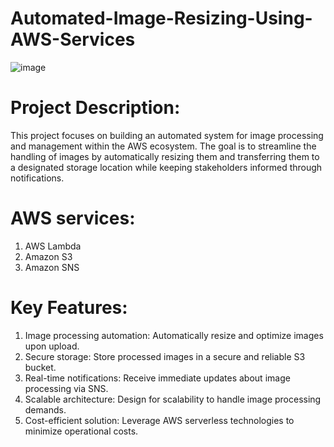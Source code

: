 # Automated-Image-Resizing-Using-AWS-Services

![image](https://github.com/EKechei/Automated-Image-Resizing-Using-AWS-Services/assets/128794751/e3125421-c579-4a2b-9524-2e0a26c351ab)



# Project Description:
This project focuses on building an automated system for image processing and management within the AWS ecosystem. The goal is to streamline the handling of images by automatically resizing them and transferring them to a designated storage location while keeping stakeholders informed through notifications.

# AWS services:
1. AWS Lambda
2. Amazon S3
3. Amazon SNS

# Key Features:
1. Image processing automation: Automatically resize and optimize images upon upload.
2. Secure storage: Store processed images in a secure and reliable S3 bucket.
3. Real-time notifications: Receive immediate updates about image processing via SNS.
4. Scalable architecture: Design for scalability to handle image processing demands.
5. Cost-efficient solution: Leverage AWS serverless technologies to minimize operational costs.
